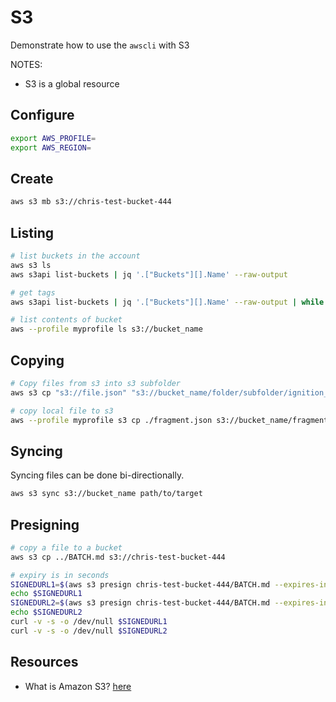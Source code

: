 # S3

Demonstrate how to use the `awscli` with S3  

NOTES:

* S3 is a global resource  

## Configure

```sh
export AWS_PROFILE=
export AWS_REGION=
```

## Create

```sh
aws s3 mb s3://chris-test-bucket-444
```

## Listing

```sh
# list buckets in the account
aws s3 ls
aws s3api list-buckets | jq '.["Buckets"][].Name' --raw-output 

# get tags 
aws s3api list-buckets | jq '.["Buckets"][].Name' --raw-output | while read in; do aws s3api get-bucket-tagging --bucket $in; done
```

```sh
# list contents of bucket 
aws --profile myprofile ls s3://bucket_name
```

## Copying

```sh
# Copy files from s3 into s3 subfolder
aws s3 cp "s3://file.json" "s3://bucket_name/folder/subfolder/ignition_etcd_0.json"

# copy local file to s3
aws --profile myprofile s3 cp ./fragment.json s3://bucket_name/fragment.json
```

## Syncing

Syncing files can be done bi-directionally.

```sh
aws s3 sync s3://bucket_name path/to/target
```

## Presigning

```sh
# copy a file to a bucket
aws s3 cp ../BATCH.md s3://chris-test-bucket-444  

# expiry is in seconds
SIGNEDURL1=$(aws s3 presign chris-test-bucket-444/BATCH.md --expires-in 1000)
echo $SIGNEDURL1
SIGNEDURL2=$(aws s3 presign chris-test-bucket-444/BATCH.md --expires-in 1000)
echo $SIGNEDURL2
curl -v -s -o /dev/null $SIGNEDURL1
curl -v -s -o /dev/null $SIGNEDURL2
```

## Resources

* What is Amazon S3? [here](https://docs.aws.amazon.com/AmazonS3/latest/userguide/Welcome.html)

